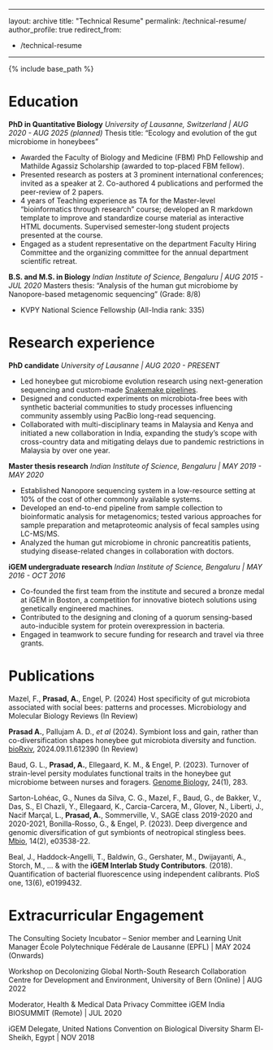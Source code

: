 
---
layout: archive
title: "Technical Resume"
permalink: /technical-resume/
author_profile: true
redirect_from:
  - /technical-resume
---

{% include base_path %}

Education
======

**PhD in Quantitative Biology**
_University of Lausanne, Switzerland | AUG 2020 - AUG 2025 (planned)_
Thesis title: “Ecology and evolution of the gut microbiome in honeybees”
 + Awarded the Faculty of Biology and Medicine (FBM) PhD Fellowship and Mathilde Agassiz Scholarship (awarded to top-placed FBM fellow).
 + Presented research as posters at 3 prominent international conferences; invited as a speaker at 2. Co-authored 4 publications and performed the peer-review of 2 papers.
 + 4 years of Teaching experience as TA for the Master-level “bioinformatics through research” course; developed an R markdown template to improve and standardize course material as interactive HTML documents. Supervised semester-long student projects presented at the course.
 + Engaged as a student representative on the department Faculty Hiring Committee and the organizing committee for the annual department scientific retreat.

**B.S. and M.S. in Biology**
_Indian Institute of Science, Bengaluru | AUG 2015 - JUL 2020_
Masters thesis: “Analysis of the human gut microbiome by Nanopore-based metagenomic sequencing” (Grade: 8/8)
 + KVPY National Science Fellowship (All-India rank: 335)


Research experience
======

**PhD candidate**
_University of Lausanne | AUG 2020 - PRESENT_
+ Led honeybee gut microbiome evolution research using next-generation sequencing and custom-made [Snakemake pipelines](https://github.com/Aiswarya-prasad/honeybee-cross-species-metagenomics/).
+ Designed and conducted experiments on microbiota-free bees with synthetic bacterial communities to study processes influencing community assembly using PacBio long-read sequencing.
+ Collaborated with multi-disciplinary teams in Malaysia and Kenya and initiated a new collaboration in India, expanding the study’s scope with cross-country data and mitigating delays due to pandemic restrictions in Malaysia by over one year.


**Master thesis research**
_Indian Institute of Science, Bengaluru | MAY 2019 - MAY 2020_
+ Established Nanopore sequencing system in a low-resource setting at 10% of the cost of other commonly available systems.
+ Developed an end-to-end pipeline from sample collection to bioinformatic analysis for metagenomics; tested various approaches for sample preparation and metaproteomic analysis of fecal samples using LC-MS/MS.
+ Analyzed the human gut microbiome in chronic pancreatitis patients, studying disease-related changes in collaboration with doctors. 


**iGEM undergraduate research**
_Indian Institute of Science, Bengaluru | MAY 2016 - OCT 2016_
+ Co-founded the first team from the institute and secured a bronze medal at iGEM in Boston, a competition for innovative biotech solutions using genetically engineered machines.
+ Contributed to the designing and cloning of a quorum sensing-based auto-inducible system for protein overexpression in bacteria.
+ Engaged in teamwork to secure funding for research and travel via three grants.


Publications
======

Mazel, F., **Prasad, A.**, Engel, P. (2024) Host specificity of gut microbiota associated with social bees: patterns and processes. Microbiology and Molecular Biology Reviews (In Review)

**Prasad A.**, Pallujam A. D., _et al_ (2024). Symbiont loss and gain, rather than co-diversification shapes honeybee gut microbiota diversity and function. [bioRxiv](https://doi.org/10.1101/2024.09.11.612390), 2024.09.11.612390 (In Review)

Baud, G. L., **Prasad, A.**, Ellegaard, K. M., & Engel, P. (2023). Turnover of strain-level persity modulates functional traits in the honeybee gut microbiome between nurses and foragers. [Genome Biology](https://doi.org/10.1186/s13059-023-03131-4), 24(1), 283.

Sarton-Lohéac, G., Nunes da Silva, C. G., Mazel, F., Baud, G., de Bakker, V., Das, S., El Chazli, Y., Ellegaard, K., Carcia-Carcera, M., Glover, N., Liberti, J., Nacif Marçal, L., **Prasad, A.**, Sommerville, V., SAGE class 2019-2020 and 2020-2021, Bonilla-Rosso, G., & Engel, P. (2023). Deep divergence and genomic diversification of gut symbionts of neotropical stingless bees. [Mbio](https://doi.org/10.1128/mbio.03538-22), 14(2), e03538-22.

Beal, J., Haddock-Angelli, T., Baldwin, G., Gershater, M., Dwijayanti, A., Storch, M., ... & with the **iGEM Interlab Study Contributors**. (2018). Quantification of bacterial fluorescence using independent calibrants. PloS one, 13(6), e0199432.


Extracurricular Engagement
======

The Consulting Society Incubator – Senior member and Learning Unit Manager
École Polytechnique Fédérale de Lausanne (EPFL) | MAY 2024 (Onwards)

Workshop on Decolonizing Global North-South Research Collaboration
Centre for Development and Environment, University of Bern (Online) | AUG 2022

Moderator, Health & Medical Data Privacy Committee
iGEM India BIOSUMMIT (Remote) | JUL 2020

iGEM Delegate, United Nations Convention on Biological Diversity
Sharm El-Sheikh, Egypt | NOV 2018
